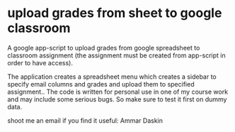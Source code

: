 # upload grades from sheet to google classroom
A google app-script to upload grades from google spreadsheet to classroom assignment (the assignment must be created from app-script in order to have access).

The application creates a spreadsheet menu which creates a sidebar to specify email columns and grades and upload them to specified assignment.. The code is written for personal use in one of my course work and may include some serious bugs. So make sure to test it first on dummy data.

shoot me an email if you find it useful: Ammar Daskin
